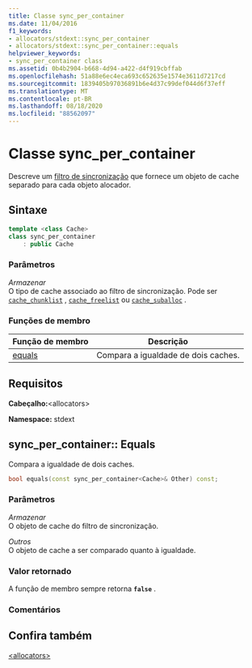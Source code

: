 ```yaml
---
title: Classe sync_per_container
ms.date: 11/04/2016
f1_keywords:
- allocators/stdext::sync_per_container
- allocators/stdext::sync_per_container::equals
helpviewer_keywords:
- sync_per_container class
ms.assetid: 0b4b2904-b668-4d94-a422-d4f919cbffab
ms.openlocfilehash: 51a88e6ec4eca693c652635e1574e3611d7217cd
ms.sourcegitcommit: 1839405b97036891b6e4d37c99def044d6f37eff
ms.translationtype: MT
ms.contentlocale: pt-BR
ms.lasthandoff: 08/18/2020
ms.locfileid: "88562097"
---
```

# <a name="sync_per_container-class"></a>Classe sync_per_container

Descreve um [filtro de sincronização](../standard-library/allocators-header.md) que fornece um objeto de cache separado para cada objeto alocador.

## <a name="syntax"></a>Sintaxe

```cpp
template <class Cache>
class sync_per_container
    : public Cache
```

### <a name="parameters"></a>Parâmetros

*Armazenar*\
O tipo de cache associado ao filtro de sincronização. Pode ser [`cache_chunklist`](../standard-library/cache-chunklist-class.md) , [`cache_freelist`](../standard-library/cache-freelist-class.md) ou [`cache_suballoc`](../standard-library/cache-suballoc-class.md) .

### <a name="member-functions"></a>Funções de membro

|Função de membro|Descrição|
|-|-|
|[equals](#equals)|Compara a igualdade de dois caches.|

## <a name="requirements"></a>Requisitos

**Cabeçalho:**\<allocators>

**Namespace:** stdext

## <a name="sync_per_containerequals"></a><a name="equals"></a> sync_per_container:: Equals

Compara a igualdade de dois caches.

```cpp
bool equals(const sync_per_container<Cache>& Other) const;
```

### <a name="parameters"></a>Parâmetros

*Armazenar*\
O objeto de cache do filtro de sincronização.

*Outros*\
O objeto de cache a ser comparado quanto à igualdade.

### <a name="return-value"></a>Valor retornado

A função de membro sempre retorna **`false`** .

### <a name="remarks"></a>Comentários

## <a name="see-also"></a>Confira também

[\<allocators>](../standard-library/allocators-header.md)

